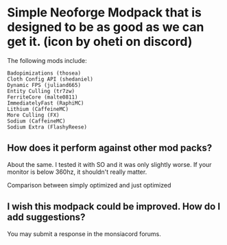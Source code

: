 # Simple Neoforge Modpack that is designed to be as good as we can get it. (icon by oheti on discord)

The following mods include:

    Badopimizations (thosea)
    Cloth Config API (shedaniel)
    Dynamic FPS (juliand665)
    Entity Culling (tr7zw)
    FerriteCore (malte0811)
    ImmediatelyFast (RaphiMC)
    Lithium (CaffeineMC)
    More Culling (FX)
    Sodium (CaffeineMC)
    Sodium Extra (FlashyReese)

## How does it perform against other mod packs?

About the same. I tested it with SO and it was only slightly worse. If your monitor is below 360hz, it shouldn't really matter.

Comparison between simply optimized and just optimized
## I wish this modpack could be improved. How do I add suggestions?

You may submit a response in the monsiacord forums.
